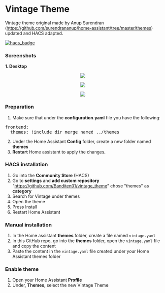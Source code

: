# Vintage Theme
Vintage theme original made by Anup Surendran (https://github.com/surendrananup/home-assistant/tree/master/themes) updated and HACS adapted.

[![hacs_badge](https://img.shields.io/badge/HACS-Custom-orange.svg?style=for-the-badge)](https://github.com/custom-components/hacs)

### Screenshots
**1. Desktop**
<p align="center">
  <img src="https://i.imgur.com/2AZBbkgl.jpg">
</p>
<p align="center">
  <img src="https://i.imgur.com/YnUiXqel.jpg">
</p>
</p>
<p align="center">
  <img src="https://i.imgur.com/5bBNotZl.jpg">
</p>

### Preparation
1. Make sure that under the **configuration.yaml** file you have the following:

<pre>
frontend:
  themes: !include_dir_merge_named ../themes
</pre>

2. Under the Home Assistant **Config** folder, create a new folder named **themes**
3. **Restart** Home assistant to apply the changes. 

### HACS installation
1. Go into the **Community Store** (HACS)
2. Go to **settings** and **add custom repository** "https://github.com/Banditen01/vintage_theme" chose "themes" as **category**
3. Search for Vintage under themes
3. Open the theme
4. Press Install
5. Restart Home Assistant

### Manual installation
1. In the Home assistant **themes** folder, create a file named `vintage.yaml`
2. In this GitHub repo, go into the **themes** folder, open the `vintage.yaml` file and copy the content
3. Paste the content in the `vintage.yaml` file created under your Home Assistant themes folder

### Enable theme
1. Open your Home Assistant **Profile**
2. Under, **Themes**, select the new Vintage Theme
